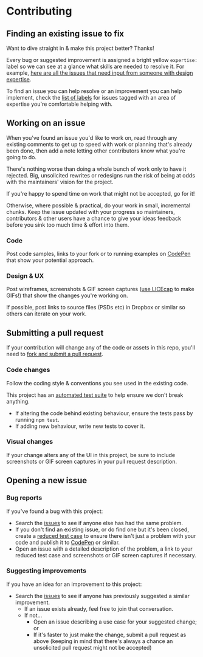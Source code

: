 <!--
  HEY! 
  - Update the links in this file to point to your repo.
    Find/replace every instance of bensmithett/design-friendly-repo-starter
  - Tweak specifics around pull request requirements as necessary
-->
# Contributing

## Finding an existing issue to fix

Want to dive straight in & make this project better? Thanks!

Every bug or suggested improvement is assigned a bright yellow `expertise: ` label so we can see at a glance what skills are needed to resolve it. For example, [here are all the issues that need input from someone with design expertise](https://github.com/bensmithett/design-friendly-repo-starter/labels/expertise%3A%20design).

To find an issue you can help resolve or an improvement you can help implement, check the [list of labels](https://github.com/bensmithett/design-friendly-repo-starter/labels) for issues tagged with an area of expertise you're comfortable helping with.

## Working on an issue

When you've found an issue you'd like to work on, read through any existing comments to get up to speed with work or planning that's already been done, then add a note letting other contributors know what you're going to do.

There's nothing worse than doing a whole bunch of work only to have it rejected. Big, unsolicited rewrites or redesigns run the risk of being at odds with the maintainers' vision for the project.

If you're happy to spend time on work that might not be accepted, go for it!

Otherwise, where possible & practical, do your work in small, incremental chunks. Keep the issue updated with your progress so maintainers, contributors & other users have a chance to give your ideas feedback before you sink too much time & effort into them.

### Code

Post code samples, links to your fork or to running examples on [CodePen](http://codepen.io/) that show your potential approach.

### Design & UX

Post wireframes, screenshots & GIF screen captures ([use LICEcap](http://www.cockos.com/licecap/) to make GIFs!) that show the changes you're working on.

If possible, post links to source files (PSDs etc) in Dropbox or similar so others can iterate on your work.

## Submitting a pull request

If your contribution will change any of the code or assets in this repo, you'll need to [fork and submit a pull request](https://guides.github.com/activities/forking/).

### Code changes

Follow the coding style & conventions you see used in the existing code. 
<!-- Add more specific comments here, e.g. "use BEM syntax for CSS" -->

<!-- are there tests? -->
This project has an [automated test suite](http://en.wikipedia.org/wiki/Test_automation#Code-driven_testing) to help ensure we don't break anything. 

- If altering the code behind existing behaviour, ensure the tests pass by running `npm test`.
- If adding new behaviour, write new tests to cover it.

### Visual changes

If your change alters any of the UI in this project, be sure to include screenshots or GIF screen captures in your pull request description.

## Opening a new issue

### Bug reports

If you've found a bug with this project:

- Search the [issues](https://github.com/bensmithett/design-friendly-repo-starter/issues?utf8=%E2%9C%93&q=is%3Aissue) to see if anyone else has had the same problem.
- If you don't find an existing issue, or do find one but it's been closed, create a [reduced test case](https://css-tricks.com/reduced-test-cases/) to ensure there isn't just a problem with your code and publish it to [CodePen](http://codepen.io/) or similar.
- Open an issue with a detailed description of the problem, a link to your reduced test case and screenshots or GIF screen captures if necessary.

### Suggesting improvements

If you have an idea for an improvement to this project:

- Search the [issues](https://github.com/bensmithett/design-friendly-repo-starter/issues?utf8=%E2%9C%93&q=is%3Aissue) to see if anyone has previously suggested a similar improvement.
  - If an issue exists already, feel free to join that conversation.
  - If not...
    - Open an issue describing a use case for your suggested change; or
    - If it's faster to just make the change, submit a pull request as above (keeping in mind that there's always a chance an unsolicited pull request might not be accepted)
